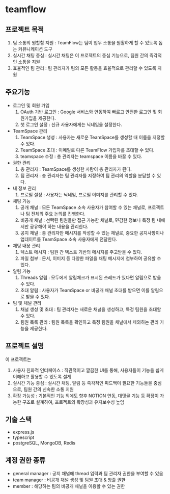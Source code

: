 # teamflow

## 프로젝트 목적
1. 팀 소통의 원할함 지원 : TeamFlow는 팀이 업무 소통을 원활하게 할 수 있도록 돕는 커뮤니케이션 도구
2. 실시간 채팅 중심 : 실시간 채팅은 이 프로젝트의 중심 기능으로, 팀원 간의 즉각적인 소통을 지원
3. 효율적인 팀 관리 : 팀 관리자가 팀의 모든 활동을 효율적으로 관리할 수 있도록 지원

## 주요기능
- 로그인 및 회원 가입
    1. OAuth 기반 로그인 : Google 서비스와 연동하여 빠르고 안전한 로그인 및 회원가입을 제공한다.
    2. 첫 로그인 설정 : 신규 사용자에게는 닉네임을 설정한다.
- TeamSpace 관리
    1. TeamSpace 생성 : 사용자는 새로운 TeamSpace를 생성할 때 이름을 지정할 수 있다.
    2. TeamSpace 초대 : 이메일로 다른 TeamFlow 가입자를 초대할 수 있다.
    3. teamspace 수정 : 총 관리자는 teamspace 이름을 바꿀 수 있다.
- 권한 관리
    1. 총 관리자  :  TeamSpace를 생성한 사람이 총 관리자가 된다.
    2. 팀 관리자 :  총 관리자는 팀 관리자를 지정하여 팀 관리의 역할을 분담할 수 있다.
- 내 정보 관리
    1. 프로필 설정 : 사용자는 닉네임, 프로필 이미지를 관리할 수 있다.
- 채팅 기능
    1. 공개 채널 : 모든 TeamSpace 소속 사용자가 참여할 수 있는 채널로, 프로젝트나 팀 전체의 주요 논의를 진행한다.
    2. 비공개 채널 : 선택된 팀원들만 접근 가능한 채널로, 민감한 정보나 특정 팀 내에서만 공유해야 하는 내용을 관리한다.
    3. 공지 채널 : 총 관리자만 메시지를 작성할 수 있는 채널로, 중요한 공지사항이나 업데이트를 TeamSpace 소속 사용자에게 전달한다.
- 채팅 내용 관리
    1. 텍스트 메시지 : 팀원 간 텍스트 기반의 메시지를 주고받을 수 있다.
    2. 파일 첨부 : 문서, 이미지 등 다양한 파일을 채팅 메시지에 첨부하여 공유할 수 있다.
- 알림 기능
    1. Threads 알림 : 모두에게 알림체크가 표시된 쓰레드가 있다면 알림으로 받을 수 있다.
    2. 초대 알림 : 사용자가 TeamSpace or 비공개 채널 초대를 받으면 이를 알림으로 받을 수 있다.
- 팀 및 채널 관리
    1. 채널 생성 및 초대 : 팀 관리자는 새로운 채널을 생성하고, 특정 팀원을 초대할 수 있다.
    2. 팀원 목록 관리 : 팀원 목록을 확인하고 특정 팀원을 채널에서 제외하는 관리 기능을 제공한다.

## 프로젝트 설명
이 프로젝트는
1. 사용자 친화적 인터페이스 : 직관적이고 깔끔한 UI를 통해, 사용자들이 기능을 쉽게 이해하고 활용할 수 있도록 설계
2. 실시간 기능 중심 : 실시간 채팅, 알림 등 즉각적인 피드백이 필요한 기능들을 중심으로, 팀원 간의 신속한 소통 지원
3. 확장 가능성 : 기본적인 기능 외에도 향후 NOTION 연동, 대댓글 기능 등 확장이 가능한 구조로 설계하여, 프로젝트의 확장성과 유지보수성 높임

## 기술 스택
- express.js
- typescript
- postgreSQL, MongoDB, Redis

## 계정 권한 종류
- general manager : 공지 채널에 thread 입력과 팀 관리자 권한을 부여할 수 있음
- team manager : 비공개 채널 생성 및 팀원 초대 & 방출 권한
- member : 해당하는 팀의 비공개 채널을 이용할 수 있는 권한
